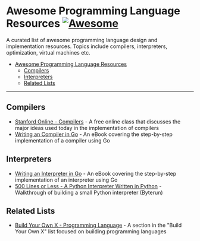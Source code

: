 # Awesome Programming Language Resources [![Awesome](https://awesome.re/badge.svg)](https://awesome.re)
A curated list of awesome programming language design and implementation resources. Topics include compilers, interpreters, optimization, virtual machines etc.

- [Awesome Programming Language Resources](#awesome-pl-resources)
  - [Compilers](#compilers)
  - [Interpreters](#interpreters)
  - [Related Lists](#related-lists)

---

## Compilers
- [Stanford Online - Compilers](https://online.stanford.edu/courses/soe-ycscs1-compilers) - A free online class that discusses the major ideas used today in the implementation of compilers
- [Writing an Compiler in Go](https://compilerbook.com/) - An eBook covering the step-by-step implementation of a compiler using Go

## Interpreters
- [Writing an Interpreter in Go](https://interpreterbook.com/) - An eBook covering the step-by-step implementation of an interpreter using Go
- [500 Lines or Less - A Python Interpreter Written in Python](https://aosabook.org/en/500L/a-python-interpreter-written-in-python.html) - Walkthrough of building a small Python interpreter (Byterun)

## Related Lists
- [Build Your Own X - Programming Language](https://github.com/codecrafters-io/build-your-own-x#build-your-own-programming-language) - A section in the "Build Your Own X" list focused on building programming languages
